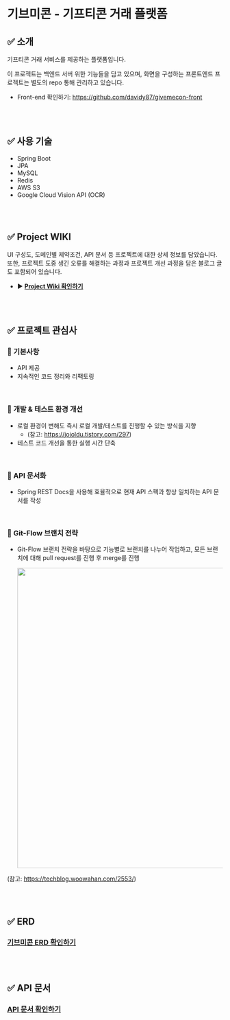 # 기브미콘 - 기프티콘 거래 플랫폼

## ✅ 소개
기프티콘 거래 서비스를 제공하는 플랫폼입니다.

이 프로젝트는 백엔드 서버 위한 기능들을 담고 있으며, 화면을 구성하는 프론트엔드 프로젝트는 별도의 repo 통해 관리하고 있습니다.
* Front-end 확인하기: https://github.com/davidy87/givemecon-front

<br>
<br>

## ✅ 사용 기술

* Spring Boot
* JPA
* MySQL
* Redis
* AWS S3
* Google Cloud Vision API (OCR)

<br>
<br>

## ✅ Project WIKI
UI 구성도, 도메인별 제약조건, API 문서 등 프로젝트에 대한 상세 정보를 담았습니다. 또한, 프로젝트 도중 생긴 오류를
해결하는 과정과 프로젝트 개선 과정을 담은 블로그 글도 포함되어 있습니다.

* ▶️ **[Project Wiki 확인하기](https://github.com/davidy87/give-me-con/wiki)**

<br>
<br>

## ✅ 프로젝트 관심사

### 💠 기본사항
* API 제공
* 지속적인 코드 정리와 리팩토링

<br>

### 💠 개발 & 테스트 환경 개선
* 로컬 환경이 변해도 즉시 로컬 개발/테스트를 진행할 수 있는 방식을 지향
  - (참고: https://jojoldu.tistory.com/297)
* 테스트 코드 개선을 통한 실행 시간 단축

<br>

### 💠 API 문서화
* Spring REST Docs을 사용해 효율적으로 현재 API 스펙과 항상 일치하는 API 문서를 작성

<br>

### 💠 Git-Flow 브랜치 전략
* Git-Flow 브랜치 전략을 바탕으로 기능별로 브랜치를 나누어 작업하고, 모든 브랜치에 대해 pull request를 진행 후 
merge를 진행

  <img src="https://devocean.sk.com/editorImg/2023/12/15/6c564810665399f6549ed2bffc7e763c7e39f5fab128a3442ddeb44ee6593c04" alt="" width="700"/>

(참고: https://techblog.woowahan.com/2553/)

<br>
<br>

## ✅ ERD

### [기브미콘 ERD 확인하기](https://www.erdcloud.com/p/sH3M9BHp2TXvXo5yG)

<br>
<br>

## ✅ API 문서

### [API 문서 확인하기](https://davidy87.github.io/givemecon/api)

<br>